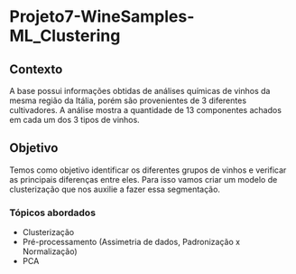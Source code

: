 # Projeto7-WineSamples-ML_Clustering

## Contexto

A base possui informações obtidas de análises químicas de vinhos da mesma região da Itália, porém são provenientes de 3 diferentes cultivadores. A análise mostra a quantidade de 13 componentes achados em cada um dos 3 tipos de vinhos. 


## Objetivo

Temos como objetivo identificar os diferentes grupos de vinhos e verificar as principais diferenças entre eles. Para isso vamos criar um modelo de clusterização que nos auxilie a fazer essa segmentação.

### Tópicos abordados

- Clusterização
- Pré-processamento (Assimetria de dados, Padronização x Normalização)
- PCA
